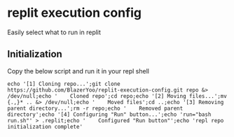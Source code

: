 # replit execution config
Easily select what to run in replit

## Initialization
Copy the below script and run it in your repl shell

`echo '[1] Cloning repo...';git clone https://github.com/BlazerYoo/replit-execution-config.git repo &> /dev/null;echo '    Cloned repo';cd repo;echo '[2] Moving files...';mv {.,}* .. &> /dev/null;echo '    Moved files';cd ..;echo '[3] Removing parent directory...';rm -r repo;echo '    Removed parent directory';echo '[4] Configuring "Run" button...';echo 'run="bash run.sh"' > .replit;echo '    Configured "Run button"';echo 'repl repo initialization complete'`